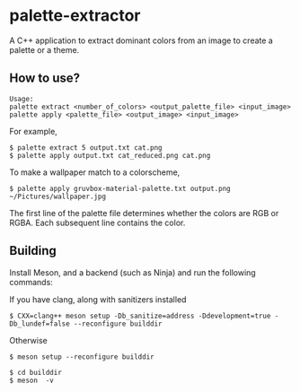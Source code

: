 # palette-extractor
A C++ application to extract dominant colors from an image to create a palette or a theme.

## How to use?

```
Usage:
palette extract <number_of_colors> <output_palette_file> <input_image>
palette apply <palette_file> <output_image> <input_image>
```

For example,
```
$ palette extract 5 output.txt cat.png
$ palette apply output.txt cat_reduced.png cat.png
```

To make a wallpaper match to a colorscheme,
```
$ palette apply gruvbox-material-palette.txt output.png ~/Pictures/wallpaper.jpg
```

The first line of the palette file determines whether the colors are RGB or RGBA. Each subsequent line contains the color.

## Building
Install Meson, and a backend (such as Ninja) and run the following commands:

If you have clang, along with sanitizers installed
```
$ CXX=clang++ meson setup -Db_sanitize=address -Ddevelopment=true -Db_lundef=false --reconfigure builddir
```
Otherwise
```
$ meson setup --reconfigure builddir
```

```
$ cd builddir
$ meson  -v
```
